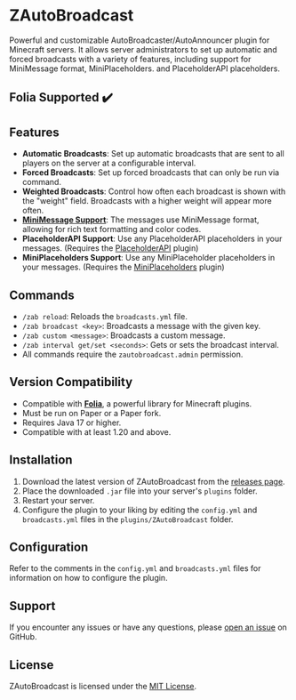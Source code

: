 # ZAutoBroadcast

Powerful and customizable AutoBroadcaster/AutoAnnouncer plugin for Minecraft servers. It allows server administrators to set up automatic and forced broadcasts with a variety of features, including support for MiniMessage format, MiniPlaceholders. and PlaceholderAPI placeholders.

## Folia Supported ✔️

## Features

- **Automatic Broadcasts**: Set up automatic broadcasts that are sent to all players on the server at a configurable interval.
- **Forced Broadcasts**: Set up forced broadcasts that can only be run via command.
- **Weighted Broadcasts**: Control how often each broadcast is shown with the "weight" field. Broadcasts with a higher weight will appear more often.
- **[MiniMessage Support](https://docs.advntr.dev/minimessage/format.html)**: The messages use MiniMessage format, allowing for rich text formatting and color codes.
- **PlaceholderAPI Support**: Use any PlaceholderAPI placeholders in your messages. (Requires the [PlaceholderAPI](https://github.com/PlaceholderAPI/PlaceholderAPI) plugin)
- **MiniPlaceholders Support**: Use any MiniPlaceholder placeholders in your messages. (Requires the [MiniPlaceholders](https://github.com/MiniPlaceholders/MiniPlaceholders/) plugin)


## Commands

- `/zab reload`: Reloads the `broadcasts.yml` file.
- `/zab broadcast <key>`: Broadcasts a message with the given key.
- `/zab custom <message>`: Broadcasts a custom message.
- `/zab interval get/set <seconds>`: Gets or sets the broadcast interval.
- All commands require the `zautobroadcast.admin` permission.

## Version Compatibility

- Compatible with [**Folia**](https://github.com/PaperMC/Folia), a powerful library for Minecraft plugins.
- Must be run on Paper or a Paper fork.
- Requires Java 17 or higher.
- Compatible with at least 1.20 and above.

## Installation

1. Download the latest version of ZAutoBroadcast from the [releases page](https://github.com/Zepsi/ZAutoBroadcast/releases).
2. Place the downloaded `.jar` file into your server's `plugins` folder.
3. Restart your server.
4. Configure the plugin to your liking by editing the `config.yml` and `broadcasts.yml` files in the `plugins/ZAutoBroadcast` folder.

## Configuration

Refer to the comments in the `config.yml` and `broadcasts.yml` files for information on how to configure the plugin.

## Support

If you encounter any issues or have any questions, please [open an issue](https://github.com/Zepsi/ZAutoBroadcast/issues) on GitHub.

## License

ZAutoBroadcast is licensed under the [MIT License](https://github.com/Zepsi/ZAutoBroadcast/blob/main/LICENSE).
